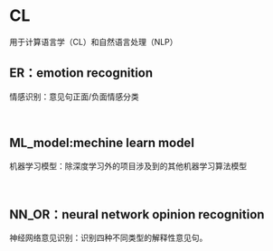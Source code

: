 # CL
用于计算语言学（CL）和自然语言处理（NLP）

<h2>ER：emotion recognition</h2>
<p>情感识别：意见句正面/负面情感分类</p>
<br>

<h2>ML_model:mechine learn model</h2>
<p>机器学习模型：除深度学习外的项目涉及到的其他机器学习算法模型</p>
<br>

<h2>NN_OR：neural network opinion recognition</h2>
<p>神经网络意见识别：识别四种不同类型的解释性意见句。</p>
<br>


